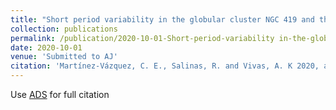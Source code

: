 ```yaml
---
title: "Short period variability in the globular cluster NGC 419 and the SMC field"
collection: publications
permalink: /publication/2020-10-01-Short-period-variability in-the-globular-cluster-NGC-419-and-the-SMC-field
date: 2020-10-01
venue: 'Submitted to AJ'
citation: 'Martínez-Vázquez, C. E., Salinas, R. and Vivas, A. K 2020, arXiv:2010.02220, submitted to AJ'
---
```

Use [ADS](https://ui.adsabs.harvard.edu/abs/2020arXiv201002220M/abstract) for full citation
